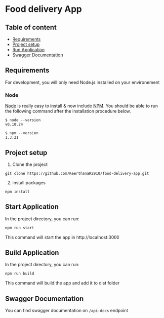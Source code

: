 # Food delivery App

## Table of content
- [Requirements](#requirements)
- [Project setup](#project-setup)
- [Run Application](#run-application)
- [Swagger Documentation](#swagger-documentation)
## Requirements
For development, you will only need Node.js installed on your environement
### Node
[Node](https://nodejs.org/en) is really easy to install & now include [NPM](https://www.npmjs.com/). You should be able to run the following command after the installation procedure below.

``` 
$ node --version
v0.10.24

$ npm --version
1.3.21
````

## Project setup
1. Clone the project
```shell
git clone https://github.com/KeerthanaR2910/food-delivery-app.git  
```
2. install packages
```shell
npm install
```
## Start Application
In the project directory, you can run:

```bash
npm run start
```

This command will start the app in http://localhost:3000

## Build Application 
In the project directory, you can run:

```bash
npm run build
```

This command will build the app and add it to dist folder

## Swagger Documentation
You can find swagger documentation on `/api-docs` endpoint